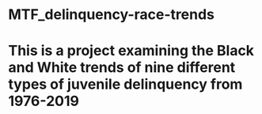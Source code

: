 # MTF_delinquency-race-trends
# This is a project examining the Black and White trends of nine different types of juvenile delinquency from 1976-2019

